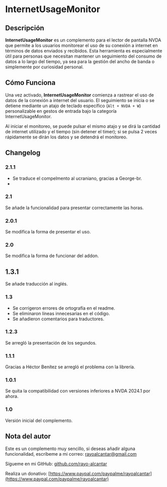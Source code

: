 # InternetUsageMonitor

## Descripción

**InternetUsageMonitor** es un complemento para el lector de pantalla NVDA que permite a los usuarios monitorear el uso de su conexión a internet en términos de datos enviados y recibidos. Esta herramienta es especialmente útil para personas que necesitan mantener un seguimiento del consumo de datos a lo largo del tiempo, ya sea para la gestión del ancho de banda o simplemente por curiosidad personal.

## Cómo Funciona

Una vez activado, **InternetUsageMonitor** comienza a rastrear el uso de datos de la conexión a internet del usuario. El seguimiento se inicia o se detiene mediante un atajo de teclado específico (`Alt + NVDA + W`) personalizable en gestos de entrada bajo la categoría InternetUsageMonitor.

Al iniciar el monitoreo, se puede pulsar el mismo atajo y se dirá la cantidad de internet utilizado y el tiempo (sin detener el timer); si se pulsa 2 veces rápidamente se dirán los datos y se detendrá el monitoreo.

## Changelog

### 2.1.1

* Se traduce el compelmento al ucraniano, gracias a George-br.
* 
### 2.1

Se añade la funcionalidad para presentar correctamente las horas.

### 2.0.1

Se modifica la forma de presentar el uso.

### 2.0

Se modifica la forma de funcionar del addon.

## 1.3.1

Se añade traducción al inglés.

### 1.3

* Se corrigeron errores de ortografía en el readme.
* Se eliminaron líneas innecesarias en el código.
* Se añadieron comentarios para traductores.

### 1.2.3

Se arregló la presentación de los segundos.

### 1.1.1

Gracias a Héctor Benítez se arregló el problema con la librería.

### 1.0.1

Se quita la compatibilidad con versiones inferiores a NVDA 2024.1 por ahora.

### 1.0

Versión inicial del complemento.

## Nota del autor

Este es un complemento muy sencillo, si deseas añadir alguna funcionalidad, escríbeme a mi correo: [rayoalcantar@gmail.com](mailto:rayoalcantar@gmail.com)

Sígueme en mi GitHub: [github.com/rayo-alcantar](https://github.com/rayo-alcantar)

Realiza un donativo: [https://www.paypal.com/paypalme/rayoalcantar](https://www.paypal.com/paypalme/rayoalcantar)